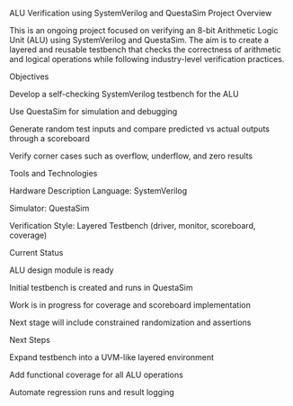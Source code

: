 ALU Verification using SystemVerilog and QuestaSim
Project Overview

This is an ongoing project focused on verifying an 8-bit Arithmetic Logic Unit (ALU) using SystemVerilog and QuestaSim. The aim is to create a layered and reusable testbench that checks the correctness of arithmetic and logical operations while following industry-level verification practices.

Objectives

Develop a self-checking SystemVerilog testbench for the ALU

Use QuestaSim for simulation and debugging

Generate random test inputs and compare predicted vs actual outputs through a scoreboard

Verify corner cases such as overflow, underflow, and zero results

Tools and Technologies

Hardware Description Language: SystemVerilog

Simulator: QuestaSim

Verification Style: Layered Testbench (driver, monitor, scoreboard, coverage)

Current Status

ALU design module is ready

Initial testbench is created and runs in QuestaSim

Work is in progress for coverage and scoreboard implementation

Next stage will include constrained randomization and assertions

Next Steps

Expand testbench into a UVM-like layered environment

Add functional coverage for all ALU operations

Automate regression runs and result logging
